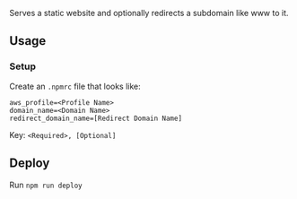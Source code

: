 Serves a static website and optionally redirects a subdomain like www to it.

## Usage

### Setup
Create an `.npmrc` file that looks like:

```
aws_profile=<Profile Name>
domain_name=<Domain Name>
redirect_domain_name=[Redirect Domain Name]
```

Key: `<Required>, [Optional]`

## Deploy
Run `npm run deploy`
